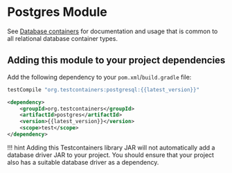 # Postgres Module

See [Database containers](./index.md) for documentation and usage that is common to all relational database container types.

## Adding this module to your project dependencies

Add the following dependency to your `pom.xml`/`build.gradle` file:

```groovy tab='Gradle'
testCompile "org.testcontainers:postgresql:{{latest_version}}"
```

```xml tab='Maven'
<dependency>
    <groupId>org.testcontainers</groupId>
    <artifactId>postgres</artifactId>
    <version>{{latest_version}}</version>
    <scope>test</scope>
</dependency>
```

!!! hint
    Adding this Testcontainers library JAR will not automatically add a database driver JAR to your project. You should ensure that your project also has a suitable database driver as a dependency.


